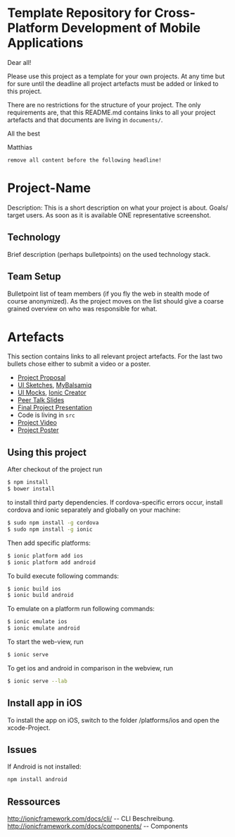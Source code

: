 # Template Repository for Cross-Platform Development of Mobile Applications

Dear all!

Please use this project as a template for your own projects. At any time but for sure until the deadline all project artefacts must be added or linked to this project.

There are no restrictions for the structure of your project. The only requirements are, that this README.md contains links to all your project artefacts and that documents are living in `documents/`.

All the best

Matthias

<highlight>`remove all content before the following headline!`</highlight>

# Project-Name

Description: This is a short description on what your project is about. Goals/ target users. As soon as it is available ONE representative screenshot.

## Technology

Brief description (perhaps bulletpoints) on the used technology stack.

## Team Setup

Bulletpoint list of team members (if you fly the web in stealth mode of course anonymized). As the project moves on the list should give a coarse grained overview on who was responsible for what.

# Artefacts

This section contains links to all relevant project artefacts. For the last two bullets chose either to submit a video or a poster.

* [Project Proposal](documents/proposal.pdf)
* [UI Sketches](documents/sketch-presentation.pdf), [MyBalsamiq](https://www.mybalsamiq.com)
* [UI Mocks](documents/mock-presentation.pdf), [Ionic Creator](http://ionic.io/products/creator)
* [Peer Talk Slides](documents/peer-talk.pdf)
* [Final Project Presentation](documents/final-presentation.pdf)
* Code is living in `src`
* [Project Video](https://www.youtube.com/embed/gGOXMWGVwDg)
* [Project Poster](documents/poster.pdf)

## Using this project

After checkout of the project run

```bash
$ npm install
$ bower install
```

to install third party dependencies.
If cordova-specific errors occur, install cordova and ionic separately and globally on your machine:

```bash
$ sudo npm install -g cordova
$ sudo npm install -g ionic
```

Then add specific platforms:

```bash
$ ionic platform add ios
$ ionic platform add android
```

To build execute following commands:

```bash
$ ionic build ios
$ ionic build android
```

To emulate on a platform run following commands:

```bash
$ ionic emulate ios
$ ionic emulate android
```

To start the web-view, run

```bash
$ ionic serve
```

To get ios and android in comparison in the webview, run

```bash
$ ionic serve --lab
```

## Install app in iOS

To install the app on iOS, switch to the folder /platforms/ios and open the xcode-Project.

## Issues
If Android is not installed:

```bash
npm install android
```

## Ressources

http://ionicframework.com/docs/cli/ -- CLI Beschreibung.
http://ionicframework.com/docs/components/ -- Components
